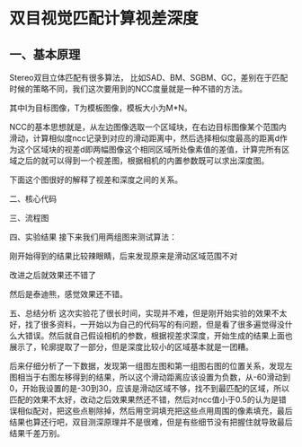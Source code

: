 # 双目视觉匹配计算视差深度

## 一、基本原理
Stereo双目立体匹配有很多算法， 比如SAD、BM、SGBM、GC，差别在于匹配时候的策略不同，我们这次要用到的NCC度量就是一种不错的方法。


其中I为目标图像，T为模板图像，模板大小为M*N。

NCC的基本思想就是，从左边图像选取一个区域块，在右边目标图像某个范围内滑动，计算相似度ncc记录到对应的滑动距离中，然后选择相似度最高的距离d作为这个区域块的视差d即两幅图像这个相同区域所处像素值的差值，计算完所有区域之后的就可以得到一个视差图，根据相机的内置参数既可以求出深度图。

下面这个图很好的解释了视差和深度之间的关系。



二、核心代码

三、流程图


四、实验结果
接下来我们用两组图来测试算法：





 

刚开始得到的结果比较辣眼睛，后来发现原来是滑动区域范围不对



改进之后就效果还不错了



 

然后是泰迪熊，感觉效果还不错。



 

五、总结分析
 这次实验花了很长时间，实现并不难，但是刚开始实验的效果不太好，找了很多资料，一开始以为自己的代码写的有问题，但是看了很多遍觉得没什么大错误。然后就自己假设相机的参数，根据视差求深度，开始生成的结果上面也展示了，轮廓提取了一部分，但是深度比较小的区域基本就是一团糟。

后来仔细分析了一下数据，发现第一组图左图和第一组图右图的位置关系，发现左图相当于右图左移得到的结果，所以这个滑动距离应该设置为负数，从-60滑动到0，开始我设置的是-30到30，应该是滑动区域不够，找不到最匹配的区域，所以匹配的效果不太好，改动之后效果果然还不错，然后对ncc值小于0.5的认为是错误相似配对，把这些点剔除掉，然后用空洞填充把这些点用周围的像素填充，最后结果也算还行吧，双目测深原理并不是很难，但是有些细节没有把握住就导致最后结果千差万别。
